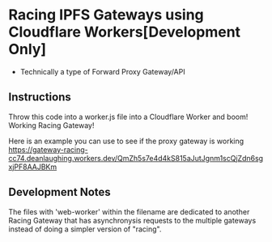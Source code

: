 # Racing IPFS Gateways using Cloudflare Workers[Development Only]
- Technically a type of Forward Proxy Gateway/API

## Instructions

Throw this code into a worker.js file into a Cloudflare Worker and boom! Working Racing Gateway! 

Here is an example you can use to see if the proxy gateway is working https://gateway-racing-cc74.deanlaughing.workers.dev/QmZh5s7e4d4kS815aJutJgnm1scQjZdn6sgxjPF8AAJBKm

## Development Notes 
The files with 'web-worker' within the filename are dedicated to another Racing Gateway that has asynchronysis requests to the multiple gateways instead of doing a simpler version of "racing".
